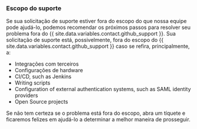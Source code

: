 
### Escopo do suporte

Se sua solicitação de suporte estiver fora do escopo do que nossa equipe pode ajudá-lo, podemos recomendar os próximos passos para resolver seu problema fora do {{ site.data.variables.contact.github_support }}. Sua solicitação de suporte está, possivelmente, fora do escopo do {{ site.data.variables.contact.github_support }} caso se refira, principalmente, a:
- Integrações com terceiros
- Configurações de hardware
- CI/CD, such as Jenkins
- Writing scripts
- Configuration of external authentication systems, such as SAML identity providers
- Open Source projects

Se não tem certeza se o problema está fora do escopo, abra um tíquete e ficaremos felizes em ajudá-lo a determinar a melhor maneira de prosseguir.
